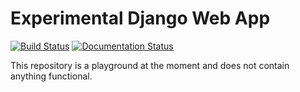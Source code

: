 # Experimental Django Web App

[![Build Status](https://travis-ci.org/rjw57/edpcmentoring.svg?branch=master)](https://travis-ci.org/rjw57/edpcmentoring)
[![Documentation
Status](https://readthedocs.org/projects/edpcmentoring/badge/?version=latest)](http://edpcmentoring.readthedocs.io/en/latest/?badge=latest)

This repository is a playground at the moment and does not contain
anything functional.
